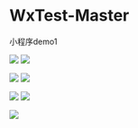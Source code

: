 # WxTest-Master
小程序demo1 


![](https://github.com/huangshuyuan/WxTest-Master/blob/master/image/1.png) ![](https://github.com/huangshuyuan/WxTest-Master/blob/master/image/2.png)

![](https://github.com/huangshuyuan/WxTest-Master/blob/master/image/3.png)  ![](https://github.com/huangshuyuan/WxTest-Master/blob/master/image/4.png)

![](https://github.com/huangshuyuan/WxTest-Master/blob/master/image/5.png) ![](https://github.com/huangshuyuan/WxTest-Master/blob/master/image/5.png)

![](https://github.com/huangshuyuan/WxTest-Master/blob/master/image/7.png)
